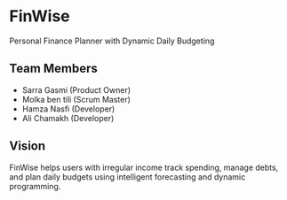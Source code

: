 # FinWise
Personal Finance Planner with Dynamic Daily Budgeting

## Team Members
- Sarra Gasmi (Product Owner)
- Molka ben tili (Scrum Master)
- Hamza Nasfi (Developer)
- Ali Chamakh (Developer)

## Vision
FinWise helps users with irregular income track spending, manage debts, and plan daily budgets using intelligent forecasting and dynamic programming.
